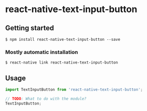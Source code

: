 # react-native-text-input-button

## Getting started

`$ npm install react-native-text-input-button --save`

### Mostly automatic installation

`$ react-native link react-native-text-input-button`

## Usage
```javascript
import TextInputButton from 'react-native-text-input-button';

// TODO: What to do with the module?
TextInputButton;
```

